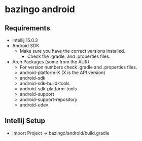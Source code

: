 # bazingo android

## Requirements
- Intellij 15.0.3
- Android SDK
  - Make sure you have the correct versions installed.
    - Check the .gradle, and .properties files.
- Arch Packages (some from the AUR)
  - For version numbers check .gradle and .properties files.
  - android-platform-X (X is the API version)
  - android-sdk
  - android-sdk-build-tools
  - android-sdk-platform-tools
  - android-support
  - android-support-repository
  - android-udev


## Intellij Setup
- Import Project -> bazingo/android/build.gradle
